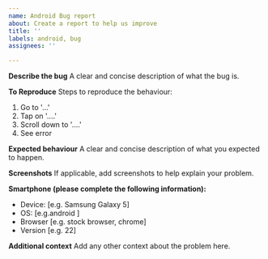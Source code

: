 ```yaml
---
name: Android Bug report
about: Create a report to help us improve
title: ''
labels: android, bug
assignees: ''

---
```


**Describe the bug**
A clear and concise description of what the bug is.

**To Reproduce**
Steps to reproduce the behaviour:
1. Go to '...'
2. Tap on '....'
3. Scroll down to '....'
4. See error

**Expected behaviour**
A clear and concise description of what you expected to happen.

**Screenshots**
If applicable, add screenshots to help explain your problem.

**Smartphone (please complete the following information):**
 - Device: [e.g. Samsung Galaxy 5]
 - OS: [e.g.android ]
 - Browser [e.g. stock browser, chrome]
 - Version [e.g. 22]

**Additional context**
Add any other context about the problem here.
